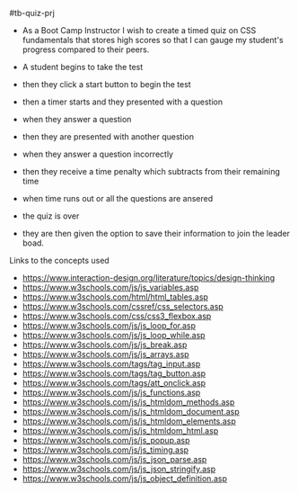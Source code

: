 #tb-quiz-prj

- As a Boot Camp Instructor
  I wish to create a timed quiz on CSS fundamentals that stores high scores
  so that I can gauge my student's progress compared to their peers.

- A student begins to take the test
- then they click a start button to begin the test
- then a timer starts and they presented with a question
- when they answer a question
- then they are presented with another question
- when they answer a question incorrectly
- then they receive a time penalty which subtracts from their remaining time
- when time runs out or all the questions are ansered
- the quiz is over
- they are then given the option to save their information to join the leader boad.

Links to the concepts used
- https://www.interaction-design.org/literature/topics/design-thinking
- https://www.w3schools.com/js/js_variables.asp
- https://www.w3schools.com/html/html_tables.asp
- https://www.w3schools.com/cssref/css_selectors.asp
- https://www.w3schools.com/css/css3_flexbox.asp
- https://www.w3schools.com/js/js_loop_for.asp
- https://www.w3schools.com/js/js_loop_while.asp
- https://www.w3schools.com/js/js_break.asp
- https://www.w3schools.com/js/js_arrays.asp
- https://www.w3schools.com/tags/tag_input.asp
- https://www.w3schools.com/tags/tag_button.asp
- https://www.w3schools.com/tags/att_onclick.asp
- https://www.w3schools.com/js/js_functions.asp
- https://www.w3schools.com/js/js_htmldom_methods.asp
- https://www.w3schools.com/js/js_htmldom_document.asp
- https://www.w3schools.com/js/js_htmldom_elements.asp
- https://www.w3schools.com/js/js_htmldom_html.asp
- https://www.w3schools.com/js/js_popup.asp
- https://www.w3schools.com/js/js_timing.asp
- https://www.w3schools.com/js/js_json_parse.asp
- https://www.w3schools.com/js/js_json_stringify.asp
- https://www.w3schools.com/js/js_object_definition.asp
